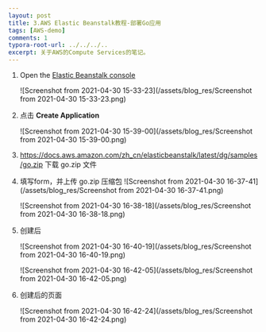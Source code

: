 ```yaml
---
layout: post
title: 3.AWS Elastic Beanstalk教程-部署Go应用
tags: [AWS-demo]
comments: 1
typora-root-url: ../../../..
excerpt: 关于AWS的Compute Services的笔记。
---
```


1. Open the [Elastic Beanstalk console](https://console.aws.amazon.com/elasticbeanstalk)

   ![Screenshot from 2021-04-30 15-33-23](/assets/blog_res/Screenshot from 2021-04-30 15-33-23.png)

2. 点击 **Create Application**

   ![Screenshot from 2021-04-30 15-39-00](/assets/blog_res/Screenshot from 2021-04-30 15-39-00.png)

3. https://docs.aws.amazon.com/zh_cn/elasticbeanstalk/latest/dg/samples/go.zip  下载 go.zip 文件

4. 填写form，并上传 go.zip 压缩包
   ![Screenshot from 2021-04-30 16-37-41](/assets/blog_res/Screenshot from 2021-04-30 16-37-41.png)

   ![Screenshot from 2021-04-30 16-38-18](/assets/blog_res/Screenshot from 2021-04-30 16-38-18.png)

5. 创建后

   ![Screenshot from 2021-04-30 16-40-19](/assets/blog_res/Screenshot from 2021-04-30 16-40-19.png)

   ![Screenshot from 2021-04-30 16-42-05](/assets/blog_res/Screenshot from 2021-04-30 16-42-05.png)

6. 创建后的页面

   ![Screenshot from 2021-04-30 16-42-24](/assets/blog_res/Screenshot from 2021-04-30 16-42-24.png)



